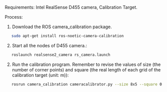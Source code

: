 Requirements: Intel RealSense D455 camera, Calibration Target.

Process:

1. Download the ROS camera_calibration package.
```bash
   sudo apt-get install ros-noetic-camera-calibration
```

2. Start all the nodes of D455 camera.:
```bash
   roslaunch realsense2_camera rs_camera.launch
```

2. Run the calibration program. Remember to revise the values of size (the number of corner points) and square (the real length of each grid of the calibration target (unit: m)):
```bash
   rosrun camera_calibration cameracalibrator.py --size 8x5 --square 0.0285 image:=camera/color/image_raw camera:=/camera/color/camera_info --no-service-check
```

